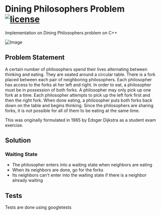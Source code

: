 # Dining Philosophers Problem  [![license](https://img.shields.io/github/license/herrera-diego/dining-philosophers)](./LICENSE) 

Implementation on Dining Philosophers problem on C++

![Image](https://upload.wikimedia.org/wikipedia/commons/7/7b/An_illustration_of_the_dining_philosophers_problem.png)

## Problem Statement

A certain number of philosophers spend their lives alternating between thinking and eating. They are seated around a circular table. There is a fork placed between each pair of neighboring philosophers. Each philosopher has access to the forks at her left and right. In order to eat, a philosopher must be in possession of both forks. A philosopher may only pick up one fork at a time. Each philosopher attempts to pick up the left fork first and then the right fork. When done eating, a philosopher puts both forks back down on the table and begins thinking. Since the philosophers are sharing forks, it is not possible for all of them to be eating at the same time.

This was originally formulated in 1965 by Edsger Dijkstra as a student exam exercise.

## Solution

### Waiting State
 - The philosopher enters into a waiting state when neighbors are eating
 - When its neighbors are done, go for the forks
 - Its neighbors can't enter into the waiting state if there is a neighbor already waiting

## Tests

Tests are done using googletests
